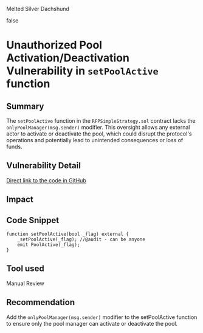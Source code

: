 Melted Silver Dachshund

false

# Unauthorized Pool Activation/Deactivation Vulnerability in `setPoolActive` function
## Summary
The `setPoolActive` function in the `RFPSimpleStrategy.sol` contract lacks the `onlyPoolManager(msg.sender)` modifier. This oversight allows any external actor to activate or deactivate the pool, which could disrupt the protocol's operations and potentially lead to unintended consequences or loss of funds.

## Vulnerability Detail
[Direct link to the code in GitHub](https://github.com/code-423n4/2023-09-centrifuge/blob/512e7a71ebd9ae76384f837204216f26380c9f91/src/RFPSimpleStrategy.sol#L219)

## Impact

## Code Snippet

```solidity
function setPoolActive(bool _flag) external {
    _setPoolActive(_flag); //@audit - can be anyone
    emit PoolActive(_flag);
}
```

## Tool used
Manual Review

## Recommendation
Add the ```onlyPoolManager(msg.sender)``` modifier to the setPoolActive function to ensure only the pool manager can activate or deactivate the pool.



